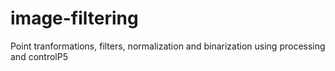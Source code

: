 # image-filtering
Point tranformations, filters, normalization and binarization using processing and controlP5
